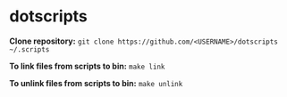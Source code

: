 # dotscripts

**Clone repository:**
`git clone https://github.com/<USERNAME>/dotscripts ~/.scripts`

**To link files from scripts to bin:**
`make link`

**To unlink files from scripts to bin:**
`make unlink`
